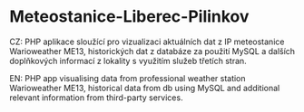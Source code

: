 # Meteostanice-Liberec-Pilinkov

CZ: PHP aplikace sloužící pro vizualizaci aktuálních dat z IP meteostanice Warioweather ME13, historických dat z databáze za použití MySQL a dalších doplňkových informací z lokality s využitím služeb třetích stran.

EN: PHP app visualising data from professional weather station Warioweather ME13, historical data from db using MySQL and additional relevant information from third-party services.
